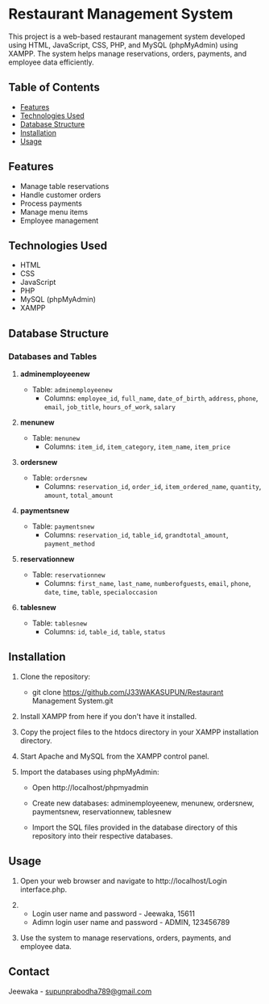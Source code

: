 # Restaurant Management System

This project is a web-based restaurant management system developed using HTML, JavaScript, CSS, PHP, and MySQL (phpMyAdmin) using XAMPP. The system helps manage reservations, orders, payments, and employee data efficiently.

## Table of Contents

- [Features](#features)
- [Technologies Used](#technologies-used)
- [Database Structure](#database-structure)
- [Installation](#installation)
- [Usage](#usage)

## Features

- Manage table reservations
- Handle customer orders
- Process payments
- Manage menu items
- Employee management

## Technologies Used

- HTML
- CSS
- JavaScript
- PHP
- MySQL (phpMyAdmin)
- XAMPP

## Database Structure

### Databases and Tables

1. **adminemployeenew**
   - Table: `adminemployeenew`
     - Columns: `employee_id`, `full_name`, `date_of_birth`, `address`, `phone`, `email`, `job_title`, `hours_of_work`, `salary`

2. **menunew**
   - Table: `menunew`
     - Columns: `item_id`, `item_category`, `item_name`, `item_price`

3. **ordersnew**
   - Table: `ordersnew`
     - Columns: `reservation_id`, `order_id`, `item_ordered_name`, `quantity`, `amount`, `total_amount`

4. **paymentsnew**
   - Table: `paymentsnew`
     - Columns: `reservation_id`, `table_id`, `grandtotal_amount`, `payment_method`

5. **reservationnew**
   - Table: `reservationnew`
     - Columns: `first_name`, `last_name`, `numberofguests`, `email`, `phone`, `date`, `time`, `table`, `specialoccasion`

6. **tablesnew**
   - Table: `tablesnew`
     - Columns: `id`, `table_id`, `table`, `status`

## Installation

1. Clone the repository:
   - git clone https://github.com/J33WAKASUPUN/Restaurant Management 
     System.git
     
2. Install XAMPP from here if you don't have it installed.

3. Copy the project files to the htdocs directory in your XAMPP installation 
   directory.

4. Start Apache and MySQL from the XAMPP control panel.

5. Import the databases using phpMyAdmin:
    - Open http://localhost/phpmyadmin
      
    - Create new databases: adminemployeenew, menunew, ordersnew, 
      paymentsnew, reservationnew, tablesnew
      
    - Import the SQL files provided in the database directory of this 
      repository into their respective databases.
## Usage

1. Open your web browser and navigate to http://localhost/Login interface.php.

2. - Login user name and password - Jeewaka, 15611
   - Adimn login user name and password - ADMIN, 123456789

3. Use the system to manage reservations, orders, payments, and employee 
   data.

## Contact

   Jeewaka - supunprabodha789@gmail.com     

